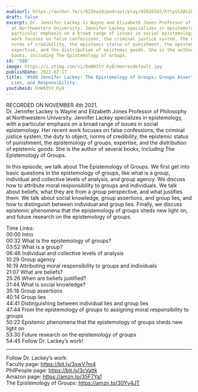 ```yaml
---
audiourl: https://anchor.fm/s/822ba20/podcast/play/42816542/https%3A%2F%2Fd3ctxlq1ktw2nl.cloudfront.net%2Fstaging%2F2021-10-4%2F9a1d5368-1cc2-1042-f3f7-5d08d757c84f.m4a
draft: false
excerpt: Dr. Jennifer Lackey is Wayne and Elizabeth Jones Professor of Philosophy
  at Northwestern University. Jennifer Lackey specializes in epistemology, with a
  particular emphasis on a broad range of issues in social epistemology. Her recent
  work focuses on false confessions, the criminal justice system, the duty to object,
  norms of credibility, the epistemic status of punishment, the epistemology of groups,
  expertise, and the distribution of epistemic goods. She is the author of several
  books, including The Epistemology of Groups.
id: '588'
image: https://i.ytimg.com/vi/OnW93tV_Ky8/maxresdefault.jpg
publishDate: 2022-02-17
title: '#588 Jennifer Lackey: The Epistemology of Groups; Groups Assertions, Groups
  Lies, and Responsibility'
youtubeid: OnW93tV_Ky8
---
```

<div class="timelinks">

RECORDED ON NOVEMBER 4th 2021.  
Dr. Jennifer Lackey is Wayne and Elizabeth Jones Professor of Philosophy at Northwestern University. Jennifer Lackey specializes in epistemology, with a particular emphasis on a broad range of issues in social epistemology. Her recent work focuses on false confessions, the criminal justice system, the duty to object, norms of credibility, the epistemic status of punishment, the epistemology of groups, expertise, and the distribution of epistemic goods. She is the author of several books, including The Epistemology of Groups.

In this episode, we talk about The Epistemology of Groups. We first get into basic questions in the epistemology of groups, like what is a group, individual and collective levels of analysis, and group agency. We discuss how to attribute moral responsibility to groups and individuals. We talk about beliefs, what they are from a group perspective, and what justifies them. We talk about social knowledge, group assertions, and group lies, and how to distinguish between individual and group lies. Finally, we discuss epistemic phenomena that the epistemology of groups sheds new light on, and future research on the epistemology of groups.

Time Links:  
<time>00:00</time> Intro  
<time>00:32</time> What is the epistemology of groups?  
<time>03:52</time> What is a group?  
<time>06:46</time> Individual and collective levels of analysis  
<time>10:29</time> Group agency  
<time>16:19</time> Attributing moral responsibility to groups and individuals  
<time>21:07</time> What are beliefs?  
<time>25:26</time> When are beliefs justified?  
<time>31:44</time> What is social knowledge?  
<time>35:18</time> Group assertions  
<time>40:14</time> Group lies  
<time>44:41</time> Distinguishing between individual lies and group lies  
<time>47:44</time> From the epistemology of groups to assigning moral responsibility to groups  
<time>50:22</time> Epistemic phenomena that the epistemology of groups sheds new light on  
<time>53:30</time> Future research on the epistemology of groups  
<time>54:45</time> Follow Dr. Lackey’s work!

---

Follow Dr. Lackey’s work:  
Faculty page: https://bit.ly/3xwV7m4  
PhilPeople page: https://bit.ly/3cValtk  
Amazon page: https://amzn.to/35F7Ya1  
The Epistemology of Groups: https://amzn.to/30Yv4JT
</div>

